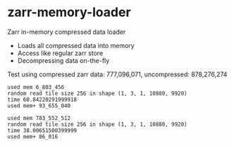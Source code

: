 # zarr-memory-loader
Zarr in-memory compressed data loader
- Loads all compressed data into memory
- Access like regular zarr store
- Decompressing data on-the-fly

Test using compressed zarr data: 777,096,071, uncompressed: 878,276,274
```
used mem 6_803_456
random read tile size 256 in shape (1, 3, 1, 10880, 9920)
time 60.84220291999918
used mem+ 93_655_040

used mem 783_552_512
random read tile size 256 in shape (1, 3, 1, 10880, 9920)
time 38.00651500399999
used mem+ 86_016
```